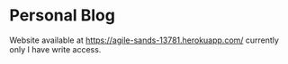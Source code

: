 # Personal Blog

Website available at https://agile-sands-13781.herokuapp.com/ currently only I have write access.
